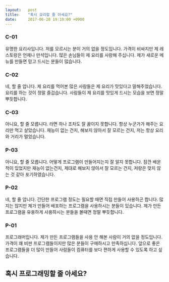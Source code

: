 ```yaml
---
layout:   post
title:    "혹시 요리할 줄 아세요?"
date:     2017-06-28 19:10:00 +0900
---
```


### C-01

유명한 요리사입니다. 저를 모르시는 분이 거의 없을 정도입니다. 가격이 비싸지만 제 레스토랑은 언제나 만석입니다. 많은 손님들이 제 요리를 사랑해 주십니다. 제가 새로운 메뉴를 만들면 믿고 드시는 분들이 많습니다.

### C-02

네, 할 줄 압니다. 제 요리를 먹어본 많은 사람들은 제 요리가 맛있다고 말해주었습니다. 요리를 하는 것이 정말 즐겁습니다. 사람들이 제 요리를 맛있게 드시는 모습을 보면 정말 뿌듯합니다.

### C-03

아니요, 할 줄 모릅니다. 라면 하나 조차도 잘 끓이지 못합니다. 항상 누군가가 해주는 요리만 먹고 살았습니다. 재능이 없는 건지, 해보지 않아서 잘 모르는 건지, 저는 항상 요리와 거리가 멀었습니다.


### P-03

아니요, 할 줄 모릅니다. 어떻게 프로그램이 만들어지는지 잘 알지 못합니다. 잠깐 배운적이 있었지만 재능이 없는건지, 제대로 해보지 않아서 잘 모르는 건지, 저랑은 맞지 않는 것 같아 포기하였습니다.

### P-02
네, 할 줄 압니다. 간단한 프로그램 정도는 필요할 때면 직접 만들어 사용하곤 합니다. 많지는 않지만 제가 만들어 배포하는 프로그램을 사용하시는 분들이 있습니다. 제가 만든 프로그램을 유용하게 사용하시는 분들을 볼때면 정말 뿌듯합니다.

### P-01

프로그래머입니다. 제가 만든 프로그램들을 사용 안 해본 사람이 거의 없을 정도입니다. 가격이 꽤 비싼 프로그램들이지만 많은 분들이 구매하시고 만족하십니다. 앞으로 좋은 프로그램들을 더 많이 만들어 사람들이 컴퓨터를 보다 편하게 사용할 수 있도록 하고 싶습니다.

## 혹시 프로그래밍할 줄 아세요?
